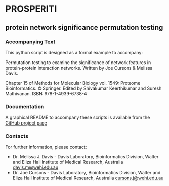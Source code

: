 PROSPERITI
==========

**pro**tein network **s**ignificance **per**mutat**i**on **t**est**i**ng
------------------------------------------------

### Accompanying Text

This python script is designed as a formal example to accompany:

Permutation testing to examine the significance of network features in protein-protein interaction 
networks. Written by Joe Cursons & Melissa Davis. 

Chapter 15 of Methods for Molecular Biology vol. 1549: Proteome Bioinformatics. © Springer.
Edited by Shivakumar Keerthikumar and Suresh Mathivanan.
ISBN: 978-1-4939-6738-4


### Documentation

A graphical README to accompany these scripts is available from the 
[GitHub project page](http://github.com/DavisLaboratory/PROSPERITI)


### Contacts

For further information, please contact:

* Dr. Melissa J. Davis - Davis Laboratory, Bioinformatics Division, 
Walter and Eliza Hall Institute of Medical Research, Australia  
davis.m@wehi.edu.au
* Dr. Joe Cursons - Davis Laboratory, Bioinformatics Division, 
Walter and Eliza Hall Institute of Medical Research, Australia 
cursons.j@wehi.edu.au
